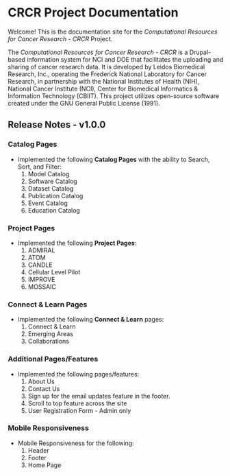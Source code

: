 # CRCR Project Documentation

Welcome! This is the documentation site for the *Computational Resources for Cancer Research - CRCR* Project.

The *Computational Resources for Cancer Research - CRCR* is a Drupal-based information system for NCI and DOE that facilitates the uploading and sharing of cancer research data. It is developed by Leidos Biomedical Research, Inc., operating the Frederick National Laboratory for Cancer Research, in partnership with the National Institutes of Health (NIH), National Cancer Institute (NCI), Center for Biomedical Informatics & Information Technology (CBIIT). This project utilizes open-source software created under the GNU General Public License (1991).


## Release Notes - v1.0.0

### Catalog Pages
- Implemented the following **Catalog Pages** with the ability to Search, Sort, and Filter:
   1. Model Catalog
   2. Software Catalog
   3. Dataset Catalog
   4. Publication Catalog
   5. Event Catalog
   6. Education Catalog

### Project Pages
- Implemented the following **Project Pages**:
   1. ADMIRAL
   2. ATOM
   3. CANDLE
   4. Cellular Level Pilot
   5. IMPROVE
   6. MOSSAIC

### Connect & Learn Pages
- Implemented the following **Connect & Learn** pages:
   1. Connect & Learn
   2. Emerging Areas
   3. Collaborations

### Additional Pages/Features
- Implemented the following pages/features:
   1. About Us
   2. Contact Us
   3. Sign up for the email updates feature in the footer.
   4. Scroll to top feature across the site
   5. User Registration Form - Admin only

### Mobile Responsiveness
- Mobile Responsiveness for the following:
   1. Header
   2. Footer
   3. Home Page
